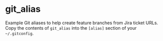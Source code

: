 # git_alias

Example Git aliases to help create feature branches from Jira ticket URLs.
Copy the contents of `git_alias` into the `[alias]` section of your `~/.gitconfig`.
